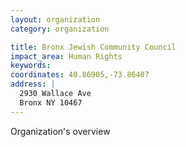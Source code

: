 ```yaml
---
layout: organization
category: organization

title: Bronx Jewish Community Council
impact_area: Human Rights
keywords: 
coordinates: 40.86905,-73.86407
address: |
  2930 Wallace Ave
  Bronx NY 10467
---
```

Organization's overview
